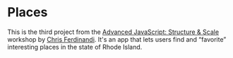 # Places

This is the third project from the [Advanced JavaScript: Structure &amp; Scale](https://vanillajsacademy.com/advanced/) workshop by [Chris Ferdinandi](https://gomakethings.com/). It's an app that lets users find and “favorite” interesting places in the state of Rhode Island.
